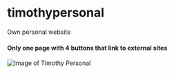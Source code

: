 # timothypersonal
Own personal website

#### Only one page with 4 buttons that link to external sites

![Image of Timothy Personal](https://github.com/ttimt/timothypersonal/blob/master/screenshot.PNG)
